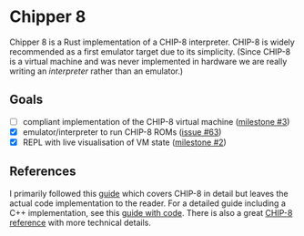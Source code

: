 # Chipper 8

Chipper 8 is a Rust implementation of a CHIP-8 interpreter.
CHIP-8 is widely recommended as a first emulator target due to its simplicity.
(Since CHIP-8 is a virtual machine and was never implemented in hardware we are really writing an _interpreter_ rather than an emulator.)

## Goals

* [ ] compliant implementation of the CHIP-8 virtual machine ([milestone #3](https://github.com/fokoid/chipper8/milestone/3))
* [X] emulator/interpreter to run CHIP-8 ROMs ([issue #63](https://github.com/fokoid/chipper8/issues/63))
* [X] REPL with live visualisation of VM state ([milestone #2](https://github.com/fokoid/chipper8/milestone/2))

## References

I primarily followed this [guide][GuideNoCode] which covers CHIP-8 in detail but leaves the actual code implementation to the reader.
For a detailed guide including a C++ implementation, see this [guide with code][GuideCode].
There is also a
great [CHIP-8 reference][Reference] with more technical details.

[GuideCode]: https://austinmorlan.com/posts/chip8_emulator/
[GuideNoCode]: https://tobiasvl.github.io/blog/write-a-chip-8-emulator/
[Reference]: http://devernay.free.fr/hacks/chip8/C8TECH10.HTM#memmap
